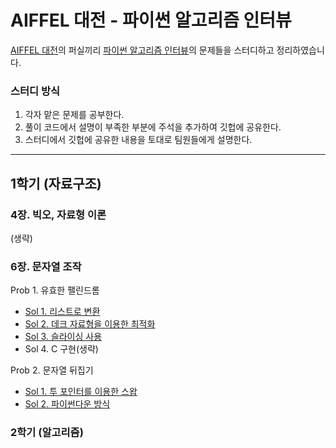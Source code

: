 # AIFFEL 대전 - 파이썬 알고리즘 인터뷰

[AIFFEL 대전](https://aiffel.io/aiffel-dj/)의 퍼실끼리 [파이썬 알고리즘 인터뷰](https://github.com/onlybooks/algorithm-interview)의 문제들을 스터디하고 정리하였습니다.

### 스터디 방식
1. 각자 맡은 문제를 공부한다.
2. 풀이 코드에서 설명이 부족한 부분에 주석을 추가하여 깃헙에 공유한다.
3. 스터디에서 깃헙에 공유한 내용을 토대로 팀원들에게 설명한다.

<hr/>

## 1학기 (자료구조)

### 4장. 빅오, 자료형 이론
(생략)

### 6장. 문자열 조작
Prob 1. 유효한 팰린드롬
- [Sol 1. 리스트로 변환](./ch6/p1_s1.py)
- [Sol 2. 데크 자료형을 이용한 최적화](./ch6/p1_s2.py)
- [Sol 3. 슬라이싱 사용](./ch6/p1_s3.py)
- Sol 4. C 구현(생략)

Prob 2. 문자열 뒤집기
- [Sol 1. 투 포인터를 이용한 스왑](./ch6/p2_s1.py)
- [Sol 2. 파이썬다운 방식](./ch6/p2_s2.py)

### 2학기 (알고리즘)